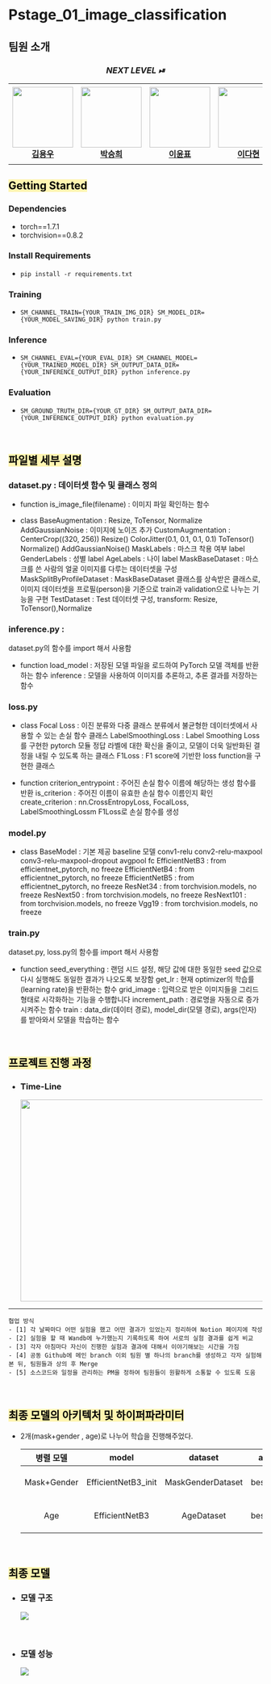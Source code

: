 # Pstage_01_image_classification

## 팀원 소개
<div align='center'>
<h3><i>NEXT LEVEL ⏯</i></small></h3>
<table>
    <tr height="160px">
        <td align="center" width="150px">
            <a href="https://github.com/yongwookim1"><img height="120px" width="120px" src="https://user-images.githubusercontent.com/69185594/226090187-235fa5db-1083-4dd6-879d-5bd9c978726e.png"/></a>
            <br/>
            <a href="https://github.com/yongwookim1"><strong>김용우</strong></a>
            <br />
        </td>
        <td align="center" width="150px">
            <a href="https://github.com/HipJaengYiCat"><img height="120px" width="120px" src="https://user-images.githubusercontent.com/69185594/226090647-741c7bd8-4751-4e47-b032-b713c8b4e07f.png"/></a>
            <br/>
            <a href="https://github.com/HipJaengYiCat"><strong>박승희</strong></a>
            <br />
        </td>
        <td align="center" width="150px">
            <a href="https://github.com/imsmile2000"><img height="120px" width="120px" src="https://user-images.githubusercontent.com/69185594/226089694-e9eb25b4-e1ee-4839-9760-7aa1b6611650.png"/></a>
            <br />
            <a href="https://github.com/imsmile2000"><strong>이윤표</strong></a>
            <br />
        </td>
        <td align="center" width="150px">
            <a href="https://github.com/DaHyeonnn"><img height="120px" width="120px" src="https://user-images.githubusercontent.com/69185594/226090168-31293b6b-931e-44d6-8962-13ff2f9cbcce.png"/></a>
            <br />
            <a href="https://github.com/DaHyeonnn"><strong>이다현</strong></a>
            <br />
        </td>
        <td align="center" width="150px">
            <a href="https://github.com/dldltkdals"><img height="120px" width="120px" src="https://user-images.githubusercontent.com/69185594/226090160-3b2797a6-f97f-4f49-bc57-492f55d75742.png"/></a>
            <br />
            <a href="https://github.com/dldltkdals"><strong>이상민</strong></a>
            <br />
        </td>        
    </tr>
</table>
</div>

## <span style='color:black;background-color:#fff5b1'>Getting Started</spam>    
### Dependencies
- torch==1.7.1
- torchvision==0.8.2                                                              

### Install Requirements
- `pip install -r requirements.txt`

### Training
- `SM_CHANNEL_TRAIN={YOUR_TRAIN_IMG_DIR} SM_MODEL_DIR={YOUR_MODEL_SAVING_DIR} python train.py`

### Inference
- `SM_CHANNEL_EVAL={YOUR_EVAL_DIR} SM_CHANNEL_MODEL={YOUR_TRAINED_MODEL_DIR} SM_OUTPUT_DATA_DIR={YOUR_INFERENCE_OUTPUT_DIR} python inference.py`

### Evaluation
- `SM_GROUND_TRUTH_DIR={YOUR_GT_DIR} SM_OUTPUT_DATA_DIR={YOUR_INFERENCE_OUTPUT_DIR} python evaluation.py`

<br/>

## <span style='color:black;background-color:#fff5b1'>파일별 세부 설명</spam>
### dataset.py : 데이터셋 함수 및 클래스 정의
- function
    is_image_file(filename) : 이미지 파일 확인하는 함수

- class
    BaseAugmentation   : Resize, ToTensor, Normalize
    AddGaussianNoise   : 이미지에 노이즈 추가
    CustomAugmentation : CenterCrop((320, 256))
                         Resize()
                         ColorJitter(0.1, 0.1, 0.1, 0.1)
                         ToTensor()
                         Normalize()
                         AddGaussianNoise()
    MaskLabels         : 마스크 착용 여부 label
    GenderLabels       : 성별 label
    AgeLabels          : 나이 label
    MaskBaseDataset    : 마스크를 쓴 사람의 얼굴 이미지를 다루는 데이터셋을 구성
    MaskSplitByProfileDataset : MaskBaseDataset 클래스를 상속받은 클래스로,
                                이미지 데이터셋을 프로필(person)을 기준으로 train과 validation으로 나누는 기능을 구현
    TestDataset : Test 데이터셋 구성, transform: Resize, ToTensor(),Normalize


### inference.py : 
dataset.py의 함수를 import 해서 사용함
- function
    load_model : 저장된 모델 파일을 로드하여 PyTorch 모델 객체를 반환하는 함수 
    inference  : 모델을 사용하여 이미지를 추론하고, 추론 결과를 저장하는 함수

### loss.py
- class
    Focal Loss         : 이진 분류와 다중 클래스 분류에서 불균형한 데이터셋에서 사용할 수 있는 손실 함수 클래스
    LabelSmoothingLoss : Label Smoothing Loss를 구현한 pytorch 모듈
                         정답 라벨에 대한 확신을 줄이고, 모델이 더욱 일반화된 결정을 내릴 수 있도록 하는 클래스
    F1Loss :  F1 score에 기반한 loss function을 구현한 클래스

- function
    criterion_entrypoint : 주어진 손실 함수 이름에 해당하는 생성 함수를 반환
    is_criterion : 주어진 이름이 유효한 손실 함수 이름인지 확인
    create_criterion : nn.CrossEntropyLoss, FocalLoss, LabelSmoothingLossm F1Loss로 손실 함수를 생성

### model.py
- class
    BaseModel : 기본 제공 baseline 모델
                conv1-relu
                conv2-relu-maxpool
                conv3-relu-maxpool-dropout
                avgpool
                fc
    EfficientNetB3 : from efficientnet_pytorch, no freeze
    EfficientNetB4 : from efficientnet_pytorch, no freeze
    EfficientNetB5 : from efficientnet_pytorch, no freeze
    ResNet34       : from torchvision.models, no freeze
    ResNext50      : from torchvision.models, no freeze
    ResNext101     : from torchvision.models, no freeze
    Vgg19          : from torchvision.models, no freeze
    

### train.py
dataset.py, loss.py의 함수를 import 해서 사용함
- function
    seed_everything : 랜덤 시드 설정, 해당 값에 대한 동일한 seed 값으로 다시 실행해도 동일한 결과가 나오도록 보장함
    get_lr : 현재 optimizer의 학습률(learning rate)을 반환하는 함수
    grid_image : 입력으로 받은 이미지들을 그리드 형태로 시각화하는 기능을 수행합니다
    increment_path : 경로명을 자동으로 증가시켜주는 함수
    train : data_dir(데이터 경로), model_dir(모델 경로), args(인자)를 받아와서 모델을 학습하는 함수  

<br/>

## <span style='color:black;background-color:#fff5b1'>프로젝트 진행 과정</spam>
- ### **Time-Line**
    <img src='https://ifh.cc/g/4f99yJ.png' width="600" height="400"/>
----
    협업 방식
    - [1] 각 날짜마다 어떤 실험을 했고 어떤 결과가 있었는지 정리하여 Notion 페이지에 작성
    - [2] 실험을 할 때 Wandb에 누가했는지 기록하도록 하여 서로의 실험 결과를 쉽게 비교 
    - [3] 각자 아침마다 자신이 진행한 실험과 결과에 대해서 이야기해보는 시간을 가짐
    - [4] 공동 Github에 메인 branch 이외 팀원 별 하나의 branch를 생성하고 각자 실험해본 뒤, 팀원들과 상의 후 Merge
    - [5] 소스코드와 일정을 관리하는 PM을 정하여 팀원들이 원활하게 소통할 수 있도록 도움

<br/>

## <span style='color:black;background-color:#fff5b1'>최종 모델의 아키텍처 및 하이퍼파라미터</spam>

- 2개(mask+gender , age)로 나누어 학습을 진행해주었다.

  |병렬 모델|model|dataset|augmentation|optimizer|lr|criterion|epochs|
  |:---:|:---:|:---:|:---:|:---:|:---:|:---:|:---:|
  |Mask+Gender|EfficientNetB3_init|MaskGenderDataset|bestAugmentation|AdamW|le-5|cross_entropy|30(early stop cnt=3)|
  |Age|EfficientNetB3|AgeDataset|bestAugmentation|Adam|le-5|cross_entropy|20(early stop cnt=3)|
<br/>

## <span style='color:black;background-color:#fff5b1'>최종 모델</spam>
- ### **모델 구조**
    <img src="https://ifh.cc/g/3ZDJBs.png">
<br/>

- ### **모델 성능**
    <img src="https://ifh.cc/g/2jHcpt.png">

